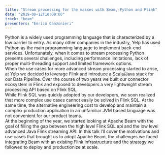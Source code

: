 ```yaml
---
title: "Stream processing for the masses with Beam, Python and Flink"
date: "2019-09-12T10:00:00"
track: "beam"
presenters: "Enrico Canzonieri"
---
```


Python is a widely used programming language that is characterized by a low barrier to entry. As many other companies in the industry, Yelp has used Python as the main programming language to implement back-end services. Unfortunately, when it comes to stream processing Python presents several challenges, including performance limitations, lack of proper multi-threading support and limited framework options.  
 When the use cases for more advanced stream processing started to arise, at Yelp we decided to leverage Flink and introduce a Scala/Java stack for our Data Pipeline. Over the course of two years we built our connector ecosystem in Flink and exposed to developers a very lightweight stream processing API based on Flink SQL.  
 While Flink SQL was quickly adopted by our developers, we soon realized that more complex use cases cannot easily be solved in Flink SQL. At the same time, the alternative engineering cost to develop and maintain a complex production application in an unfamiliar JVM based language was not convenient for our product teams.  
 At the beginning of the year, we started looking at Apache Beam with the goal of filling the gap between the high level Flink SQL api and the low level advanced Java Flink streaming API. In this talk I’ll cover the motivations and use cases that brought us to adopt Apache Beam, the challenges we faced integrating Beam with an existing Flink infrastructure and the strategy we followed to deploy and productionize at scale.